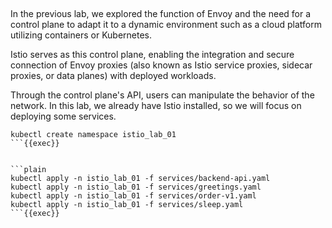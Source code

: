 ## 

In the previous lab, we explored the function of Envoy and the need for a control plane to adapt it to a dynamic environment such as a cloud platform utilizing containers or Kubernetes. 

Istio serves as this control plane, enabling the integration and secure connection of Envoy proxies (also known as Istio service proxies, sidecar proxies, or data planes) with deployed workloads. 

Through the control plane's API, users can manipulate the behavior of the network. In this lab, we already have Istio installed, so we will focus on deploying some services.


```plain
kubectl create namespace istio_lab_01
```{{exec}}


```plain
kubectl apply -n istio_lab_01 -f services/backend-api.yaml
kubectl apply -n istio_lab_01 -f services/greetings.yaml
kubectl apply -n istio_lab_01 -f services/order-v1.yaml
kubectl apply -n istio_lab_01 -f services/sleep.yaml
```{{exec}}